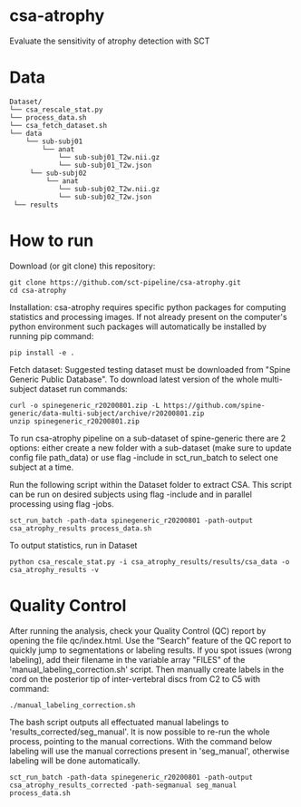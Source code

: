 # csa-atrophy
Evaluate the sensitivity of atrophy detection with SCT

# Data
~~~
Dataset/
└── csa_rescale_stat.py
└── process_data.sh
└── csa_fetch_dataset.sh
└── data
    └── sub-subj01
        └── anat
            └── sub-subj01_T2w.nii.gz
            └── sub-subj01_T2w.json
     └── sub-subj02
         └── anat
            └── sub-subj02_T2w.nii.gz
            └── sub-subj02_T2w.json
 └── results

~~~

# How to run
Download (or git clone) this repository:
~~~
git clone https://github.com/sct-pipeline/csa-atrophy.git
cd csa-atrophy
~~~
Installation:
csa-atrophy requires specific python packages for computing statistics and processing images. If not already present on the computer's python environment such packages will automatically be installed by running pip command:
~~~
pip install -e .
~~~
Fetch dataset:
Suggested testing dataset must be downloaded from "Spine Generic Public Database". To download latest version of the whole multi-subject dataset run commands:
  ~~~
  curl -o spinegeneric_r20200801.zip -L https://github.com/spine-generic/data-multi-subject/archive/r20200801.zip
  unzip spinegeneric_r20200801.zip
  ~~~
To run csa-atrophy pipeline on a sub-dataset of spine-generic there are 2 options: either create a new folder with a sub-dataset (make sure to update config file path_data) or use flag -include in sct_run_batch to select one subject at a time.

Run the following script within the Dataset folder to extract CSA. This script can be run on desired subjects using flag -include and in parallel processing using flag -jobs.
~~~
sct_run_batch -path-data spinegeneric_r20200801 -path-output csa_atrophy_results process_data.sh
~~~
To output statistics, run in Dataset
~~~
python csa_rescale_stat.py -i csa_atrophy_results/results/csa_data -o csa_atrophy_results -v
~~~

# Quality Control

After running the analysis, check your Quality Control (QC) report by opening the file qc/index.html. Use the “Search” feature of the QC report to quickly jump to segmentations or labeling results. If you spot issues (wrong labeling), add their filename in the variable array "FILES" of the 'manual_labeling_correction.sh' script. Then manually create labels in the cord on the posterior tip of inter-vertebral discs from C2 to C5 with command:
~~~
./manual_labeling_correction.sh
~~~
The bash script outputs all effectuated manual labelings to 'results_corrected/seg_manual'.
It is now possible to re-run the whole process, pointing to the manual corrections. With the command below labeling will use the manual corrections present in 'seg_manual', otherwise labeling will be done automatically.
~~~
sct_run_batch -path-data spinegeneric_r20200801 -path-output csa_atrophy_results_corrected -path-segmanual seg_manual process_data.sh
~~~
